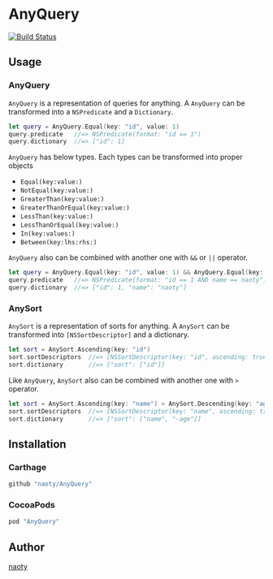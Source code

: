 # AnyQuery

[![Build Status](https://travis-ci.org/naoty/AnyQuery.svg?branch=master)](https://travis-ci.org/naoty/AnyQuery)

## Usage

### AnyQuery

`AnyQuery` is a representation of queries for anything. A `AnyQuery` can be transformed into a `NSPredicate` and a `Dictionary`.

```swift
let query = AnyQuery.Equal(key: "id", value: 1)
query.predicate   //=> NSPredicate(format: "id == 1")
query.dictionary  //=> ["id": 1]
```

`AnyQuery` has below types. Each types can be transformed into proper objects

* `Equal(key:value:)`
* `NotEqual(key:value:)`
* `GreaterThan(key:value:)`
* `GreaterThanOrEqual(key:value:)`
* `LessThan(key:value:)`
* `LessThanOrEqual(key:value:)`
* `In(key:values:)`
* `Between(key:lhs:rhs:)`

`AnyQuery` also can be combined with another one with `&&` or `||` operator.

```swift
let query = AnyQuery.Equal(key: "id", value: 1) && AnyQuery.Equal(key: "name", value: "naoty")
query.predicate   //=> NSPredicate(format: "id == 1 AND name == naoty")
query.dictionary  //=> ["id": 1, "name": "naoty"]
```

### AnySort

`AnySort` is a representation of sorts for anything. A `AnySort` can be transformed into `[NSSortDescriptor]` and a dictionary.

```swift
let sort = AnySort.Ascending(key: "id")
sort.sortDescriptors  //=> [NSSortDescriptor(key: "id", ascending: true)]
sort.dictionary       //=> ["sort": ["id"]]
```

Like `AnyQuery`, `AnySort` also can be combined with another one with `>` operator.

```swift
let sort = AnySort.Ascending(key: "name") > AnySort.Descending(key: "age")
sort.sortDescriptors  //=> [NSSortDescriptor(key: "name", ascending: true), NSSortDescriptor(key: "age", ascending: false)]
sort.dictionary       //=> ["sort": ["name", "-age"]]
```

## Installation

### Carthage

```rb
github "naoty/AnyQuery"
```

### CocoaPods

```rb
pod "AnyQuery"
```

## Author

[naoty](https://github.com/naoty)


